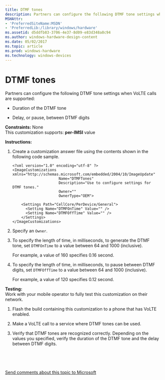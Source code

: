 ```yaml
---
title: DTMF tones
description: Partners can configure the following DTMF tone settings when VoLTE calls are supported Duration of the DTMF toneDelay, or pause, between DTMF digits.
MSHAttr:
- 'PreferredSiteName:MSDN'
- 'PreferredLib:/library/windows/hardware'
ms.assetid: d5ddfb83-3706-4e37-8d09-e83d348a8c94
ms.author: windows-hardware-design-content
ms.date: 05/02/2017
ms.topic: article
ms.prod: windows-hardware
ms.technology: windows-devices
---
```


# DTMF tones


Partners can configure the following DTMF tone settings when VoLTE calls are supported:

-   Duration of the DTMF tone

-   Delay, or pause, between DTMF digits

<a href="" id="constraints---none"></a>**Constraints:** None  
This customization supports: **per-IMSI** value

<a href="" id="instructions-"></a>**Instructions:**  
1.  Create a customization answer file using the contents shown in the following code sample.

    ``` syntax
    <?xml version="1.0" encoding="utf-8" ?>  
    <ImageCustomizations xmlns="http://schemas.microsoft.com/embedded/2004/10/ImageUpdate"  
                         Name="DTMFTones"  
                         Description="Use to configure settings for DTMF tones."  
                         Owner=""  
                         OwnerType="OEM"> 

        <Settings Path="CellCore/PerDevice/General">  
          <Setting Name="DTMFOnTime" Value="" /> 
          <Setting Name="DTMFOffTime" Value="" />      
        </Settings>
    </ImageCustomizations>
    ```

2.  Specify an `Owner`.

3.  To specify the length of time, in milliseconds, to generate the DTMF tone, set `DTMFOnTime` to a value between 64 and 1000 (inclusive).

    For example, a value of 160 specifies 0.16 second.

4.  To specify the length of time, in milliseconds, to pause between DTMF digits, set `DTMFOffTime` to a value between 64 and 1000 (inclusive).

    For example, a value of 120 specifies 0.12 second.

<a href="" id="testing-"></a>**Testing:**  
Work with your mobile operator to fully test this customization on their network.

1.  Flash the build containing this customization to a phone that has VoLTE enabled.

2.  Make a VoLTE call to a service where DTMF tones can be used.

3.  Verify that DTMF tones are recognized correctly. Depending on the values you specified, verify the duration of the DTMF tone and the delay between DTMF digits.

 

 

[Send comments about this topic to Microsoft](mailto:wsddocfb@microsoft.com?subject=Documentation%20feedback%20%5Bp_phCustomization\p_phCustomization%5D:%20DTMF%20tones%20%20RELEASE:%20%289/7/2016%29&body=%0A%0APRIVACY%20STATEMENT%0A%0AWe%20use%20your%20feedback%20to%20improve%20the%20documentation.%20We%20don't%20use%20your%20email%20address%20for%20any%20other%20purpose,%20and%20we'll%20remove%20your%20email%20address%20from%20our%20system%20after%20the%20issue%20that%20you're%20reporting%20is%20fixed.%20While%20we're%20working%20to%20fix%20this%20issue,%20we%20might%20send%20you%20an%20email%20message%20to%20ask%20for%20more%20info.%20Later,%20we%20might%20also%20send%20you%20an%20email%20message%20to%20let%20you%20know%20that%20we've%20addressed%20your%20feedback.%0A%0AFor%20more%20info%20about%20Microsoft's%20privacy%20policy,%20see%20http://privacy.microsoft.com/default.aspx. "Send comments about this topic to Microsoft")




